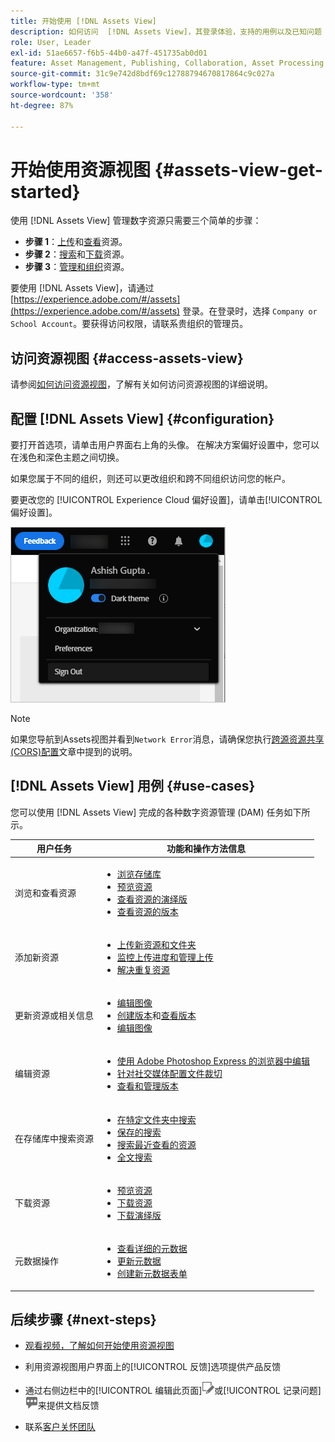 ```yaml
---
title: 开始使用 [!DNL Assets View]
description: 如何访问  [!DNL Assets View]，其登录体验，支持的用例以及已知问题
role: User, Leader
exl-id: 51ae6657-f6b5-44b0-a47f-451735ab0d01
feature: Asset Management, Publishing, Collaboration, Asset Processing
source-git-commit: 31c9e742d8bdf69c12788794670817864c9c027a
workflow-type: tm+mt
source-wordcount: '358'
ht-degree: 87%

---
```


# 开始使用资源视图 {#assets-view-get-started}

<!-- TBD: Make links for these steps. -->

使用 [!DNL Assets View] 管理数字资源只需要三个简单的步骤：

* **步骤 1**：[上传](/help/assets/add-delete-assets-view.md)和[查看](/help/assets/navigate-assets-view.md)资源。
* **步骤 2**：[搜索](/help/assets/search-assets-view.md)和[下载](/help/assets/manage-organize-assets-view.md#download)资源。
* **步骤 3**：[管理和组织](/help/assets/manage-organize-assets-view.md)资源。

要使用 [!DNL Assets View]，请通过 [https://experience.adobe.com/#/assets](https://experience.adobe.com/#/assets) 登录。在登录时，选择 `Company or School Account`。要获得访问权限，请联系贵组织的管理员。

<!--In addition, more reference information that can be helpful is [understanding of the user interface](/help/assets/navigate-assets-view.md), [list of use cases](#use-cases), [supported file types](/help/assets/supported-file-formats-assets-view.md), and [known issues](/help/assets/release-notes.md#known-issues).
-->

## 访问资源视图 {#access-assets-view}

请参阅[如何访问资源视图](/help/assets/assets-view-introduction.md#how-to-access-assets-view)，了解有关如何访问资源视图的详细说明。

## 配置 [!DNL Assets View] {#configuration}

要打开首选项，请单击用户界面右上角的头像。 在解决方案偏好设置中，您可以在浅色和深色主题之间切换。

如果您属于不同的组织，则还可以更改组织和跨不同组织访问您的帐户。

要更改您的 [!UICONTROL Experience Cloud 偏好设置]，请单击[!UICONTROL 偏好设置]。

![用于切换深色和浅色主题的首选项](assets/theme-change.png)

>[!NOTE]
>
>如果您导航到Assets视图并看到`Network Error`消息，请确保您执行[跨源资源共享(CORS)配置](/help/headless/deployment/cross-origin-resource-sharing.md)文章中提到的说明。

## [!DNL Assets View] 用例 {#use-cases}

您可以使用 [!DNL Assets View] 完成的各种数字资源管理 (DAM) 任务如下所示。

| 用户任务 | 功能和操作方法信息 |
|-----|------|
| 浏览和查看资源 | <ul> <li>[浏览存储库](/help/assets/navigate-assets-view.md#view-assets-and-details) </li> <li> [预览资源](/help/assets/navigate-assets-view.md#preview-assets) <li> [查看资源的演绎版](/help/assets/add-delete-assets-view.md#renditions) </li> <li>[查看资源的版本](/help/assets/manage-organize-assets-view.md#view-versions)</li></ul> |
| 添加新资源 | <ul> <li>[上传新资源和文件夹](/help/assets/add-delete-assets-view.md)</li> <li>[监控上传进度和管理上传](/help/assets/add-delete-assets-view.md#upload-progress)</li> <li>[解决重复资源](/help/assets/add-delete-assets-view.md)</li> </ul> |
| 更新资源或相关信息 | <ul> <li>[编辑图像](/help/assets/edit-images-assets-view.md)</li> <li>[创建版本](/help/assets/manage-organize-assets-view.md#create-versions)和[查看版本](/help/assets/manage-organize-assets-view.md#view-versions)</li> <li>[编辑图像](/help/assets/edit-images-assets-view.md)</li> </ul> |
| 编辑资源 | <ul> <li>[使用 Adobe Photoshop Express 的浏览器中编辑](/help/assets/edit-images-assets-view.md)</li> <li>[针对社交媒体配置文件裁切](/help/assets/edit-images-assets-view.md#crop-straighten-images)</li> <li>[查看和管理版本](/help/assets/manage-organize-assets-view.md#view-versions)</li></ul></ul> |
| 在存储库中搜索资源 | <ul> <li>[在特定文件夹中搜索](/help/assets/search-assets-view.md#refine-search-results)</li> <li>[保存的搜索](/help/assets/search-assets-view.md#saved-search)</li> <li>[搜索最近查看的资源](/help/assets/search-assets-view.md)</li> <li>[全文搜索](/help/assets/search-assets-view.md) |
| 下载资源 | <ul> <li> [预览资源](/help/assets/navigate-assets-view.md#preview-assets) </li> <li> [下载资源](/help/assets/manage-organize-assets-view.md#download) <li> [下载演绎版](/help/assets/add-delete-assets-view.md#renditions) </li></ul> |
| 元数据操作 | <ul> <li>[查看详细的元数据](/help/assets/metadata-assets-view.md) </li> <li> [更新元数据](/help/assets/metadata-assets-view.md#update-metadata)</li> <li> [创建新元数据表单](/help/assets/metadata-assets-view.md#metadata-forms) </li> </ul> |

## 后续步骤 {#next-steps}

* [观看视频，了解如何开始使用资源视图](https://experienceleague.adobe.com/docs/experience-manager-learn/assets-essentials/getting-started.html)

* 利用资源视图用户界面上的[!UICONTROL 反馈]选项提供产品反馈

* 通过右侧边栏中的[!UICONTROL 编辑此页面]![编辑页面](assets/do-not-localize/edit-page.png)或[!UICONTROL 记录问题]![创建 GitHub 问题](assets/do-not-localize/github-issue.png)来提供文档反馈

* 联系[客户关怀团队](https://experienceleague.adobe.com/?support-solution=General#support)


<!--TBD: Merge the below rows in the table when the use cases are documented/available.

| How do I delete assets? | <ul> <li>[Delete assets](/help/assets/manage-organize.md)</li> <li>Recover deleted assets</li> <li>Permanently delete assets</li> </ul> |
| How do I share assets or find shared assets? | <ul> <li>Shared by me</li> <li>Shared with me</li> <li>Share for comments and review</li> <li>Unshare assets</li> </ul> |
| How do I collaborate with others and get my assets reviewed | <ul> <li>Share for review</li> <li>Provide comments. Resolve and filter comments</li> <li>Annotations on images</li> <li>Assign tasks to specific users and prioritize</li> </ul> |

-->

<!-- 

## ![feedback icon](assets/do-not-localize/feedback-icon.png) Provide product feedback {#provide-feedback}

Adobe welcomes feedback about the solution. To provide feedback without even switching your working application, use the [!UICONTROL Feedback] option in the user interface. It also lets you attach files such as screenshots or video recording of an issue.

  ![feedback option in the interface](assets/feedback-panel.png)

To provide feedback for documentation, click [!UICONTROL Edit this page] ![edit the page](assets/do-not-localize/edit-page.png) or [!UICONTROL Log an issue] ![create a GitHub issue](assets/do-not-localize/github-issue.png) from the right sidebar. You can do one of the following: 

* Make the content updates and submit a GitHub pull request.
* Create an issue or ticket in GitHub. Retain the automatically populated article name when creating an issue.

-->
<!--
>[!MORELIKETHIS]
>
>* [Understand the user interface](/help/assets/navigate-asssets-view.md).
>* [Release notes and known issues](/help/assets/release-notes.md).
>* [Supported file types](/help/assets/supported-file-formats.md).
-->
